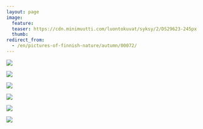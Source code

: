 ```yaml
---
layout: page
image:
  feature:
  teaser: https://cdn.minimuutti.com/luontokuvat/syksy/2/DS29623-245px.jpg
  thumb:
redirect_from:
  - /en/pictures-of-finnish-nature/autumn/00072/
---
```


![](https://cdn.minimuutti.com/luontokuvat/syksy/2/DS33597-800px.jpg)

![](https://cdn.minimuutti.com/luontokuvat/syksy/2/DS29620-800px.jpg)

![](https://cdn.minimuutti.com/luontokuvat/syksy/2/DS29621-800px.jpg)

![](https://cdn.minimuutti.com/luontokuvat/syksy/2/DS29623-800px.jpg)

![](https://cdn.minimuutti.com/luontokuvat/syksy/2/DS29678-800px.jpg)

![](https://cdn.minimuutti.com/luontokuvat/syksy/2/DS29684-800px.jpg)